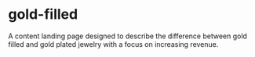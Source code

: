 # gold-filled
A content landing page designed to describe the difference between gold filled and gold plated jewelry with a focus on increasing revenue.
